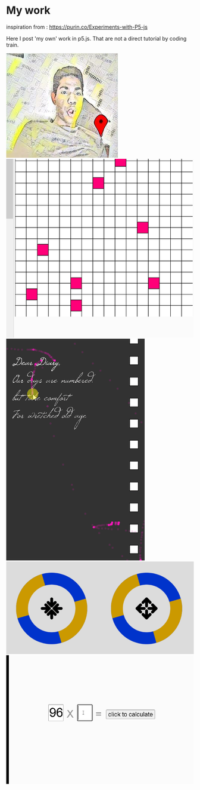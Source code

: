 # My work

inspiration from : https://purin.co/Experiments-with-P5-js

Here I post 'my own' work in p5.js. That are not a direct tutorial by coding train.

![](./runway/image4.png)
![](./tetris/tetris_!.gif)
![](./dark_wish/wish.gif)
![](./jagarikin_circles/color_ticker.gif)
![](./abacus/lines_calculator.gif)